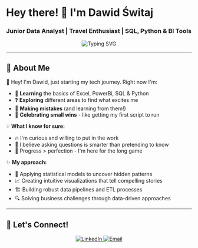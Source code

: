 # Hey there! 👋 I'm Dawid Świtaj  

### Junior Data Analyst | Travel Enthusiast | SQL, Python & BI Tools 

<p align="center">
  <img src="https://readme-typing-svg.herokuapp.com?color=00AEEF&size=22&center=true&vCenter=true&width=600&lines=Tech+Enthusiast+%7C+Curious+Learner;Data+Explorer+%7C+Python+%7C+SQL;Growth+Mentality+%7C+One+Step+at+a+Time" alt="Typing SVG">
</p>

---

## 🌱 About Me

👋 Hey! I'm Dawid, just starting my tech journey. Right now I'm:
- 🧠 **Learning** the basics of Excel, PowerBi, SQL & Python
- ❓ **Exploring** different areas to find what excites me
- 🤔 **Making mistakes** (and learning from them!)
- 🌟 **Celebrating small wins** - like getting my first script to run

💡 **What I know for sure:**
- 🔥 I'm curious and willing to put in the work
- 🤝 I believe asking questions is smarter than pretending to know
- 🐢 Progress > perfection - I'm here for the long game

✨ **My approach:**
- 🧠 Applying statistical models to uncover hidden patterns
- 📈 Creating intuitive visualizations that tell compelling stories
- 🏗️ Building robust data pipelines and ETL processes
- 🔍 Solving business challenges through data-driven approaches

---

## 📣 Let's Connect!

<p align="center">
  <a href="[https://www.linkedin.com/in/dawid-%C5%9Bwitaj13/]">
    <img src="https://img.shields.io/badge/LinkedIn-0077B5?style=for-the-badge&logo=linkedin&logoColor=white" alt="LinkedIn">
  </a>
  <a href="mailto:[dawid.switay@gmail.com]">
    <img src="https://img.shields.io/badge/Email-D14836?style=for-the-badge&logo=gmail&logoColor=white" alt="Email">
  </a>
</p>
